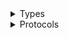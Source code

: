 <details>
<summary>Types</summary>

  - [MediaConvertClient](/aws-sdk-swift/reference/0.x/AWSMediaConvert/MediaConvertClient)
  - [MediaConvertClient.MediaConvertClientConfiguration](/aws-sdk-swift/reference/0.x/AWSMediaConvert/MediaConvertClient.MediaConvertClientConfiguration)
  - [MediaConvertClientLogHandlerFactory](/aws-sdk-swift/reference/0.x/AWSMediaConvert/MediaConvertClientLogHandlerFactory)
  - [MediaConvertClientTypes](/aws-sdk-swift/reference/0.x/AWSMediaConvert/MediaConvertClientTypes)

</details>

<details>
<summary>Protocols</summary>

  - [MediaConvertClientProtocol](/aws-sdk-swift/reference/0.x/AWSMediaConvert/MediaConvertClientProtocol)

</details>
